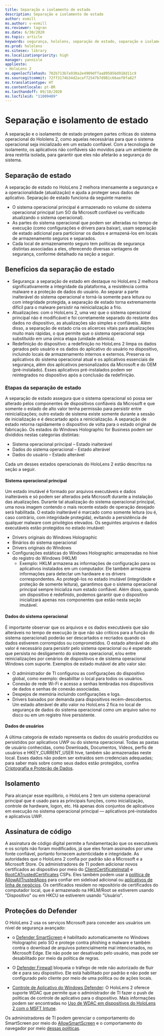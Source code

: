 ```yaml
---
title: Separação e isolamento de estado
description: Separação e isolamento de estado
author: evmill
ms.author: v-evmill
ms.reviewer: tagran
ms.date: 6/30/2020
ms.topic: article
keywords: segurança, hololens, separação de estado, separação e isolamento de estado, hololens 2, hololens2, segurança, visão geral de segurança, arquitetura de segurança, arquitetura, arquitetura do hololens 2
ms.prod: hololens
ms.sitesec: library
ms.localizationpriority: high
manager: yannisle
appliesto:
- HoloLens 2
ms.openlocfilehash: 702b713b7a930a2e4909dffaa895856d918d11c9
ms.sourcegitcommit: 72ff3174b34d2acaf72547b7d981c66aef8fa82f
ms.translationtype: HT
ms.contentlocale: pt-BR
ms.lasthandoff: 09/10/2020
ms.locfileid: "11009409"
---
```

# Separação e isolamento de estado

A separação e o isolamento de estado protegem partes críticas do sistema operacional do Hololens 2, como aquelas necessárias para que o sistema operacional seja inicializado em um estado confiável. Com a tecnologia de isolamento, os aplicativos não confiáveis são movidos para um ambiente de área restrita isolada, para garantir que eles não afetarão a segurança do sistema.

## Separação de estado

A separação de estado no HoloLens 2 melhora imensamente a segurança e a operacionalidade (atualização) e ajuda a proteger seus dados de aplicativo.  Separação de estado funciona da seguinte maneira:
  * O sistema operacional principal é armazenado no volume do sistema operacional principal (um SO da Microsoft confiável ou verificado atualizando o sistema operacional).
  * As partes do sistema operacional que podem ser alteradas no tempo de execução (como configurações e drivers para baixar), usam separação de estado adicional para particionar os dados e armazená-los em locais de armazenamento seguros e separados.
  * Cada local de armazenamento seguro tem políticas de segurança distintas associadas a eles, oferecendo diversas vantagens de segurança, conforme detalhado na seção a seguir.

## Benefícios da separação de estado

  * Segurança: a separação de estado em destaque no HoloLens 2 melhora significativamente a integridade da plataforma, a resistência contra malware e a proteção de dados do usuário. Ao separar a parte inalterável do sistema operacional e torná-la somente para leitura ou com integridade protegida, a separação de estado torna extremamente difícil para o malware persistir na reinicialização a frio. 
  * Atualizações: com o HoloLens 2, uma vez que o sistema operacional principal não é modificável e foi corretamente separado do restante dos dados no dispositivo, as atualizações são simples e confiáveis.  Além disso, a separação de estado cria os alicerces vitais para atualizações muito mais rápidas, o que permite que o sistema operacional seja substituído em uma única etapa (unidade atômica).
  * Redefinição do dispositivo: a redefinição no HoloLens 2 limpa os dados gerados pelo usuário e os dados do aplicativo do usuário no dispositivo, incluindo locais de armazenamento internos e externos. Preserva os aplicativos do sistema operacional atual e os aplicativos essenciais de segurança, além dos aplicativos personalizados da Microsoft e do OEM (pré-instalado). Esses aplicativos pré-instalados podem ser reintegrados no dispositivo após a conclusão da redefinição.

### Etapas da separação de estado

A separação de estado assegura que o sistema operacional só possa ser alterado pelos componentes de dispositivos confiáveis da Microsoft e que somente o estado de alto valor tenha permissão para persistir entre reinicializações; outro estado de sistema existe somente durante a sessão de inicialização e é descartado após a reinicialização. A separação de estado retorna rapidamente o dispositivo de volta para o estado original de fabricação. Os estados do Windows Holographic for Business podem ser divididos nestas categorias distintas:
  * Sistema operacional principal – Estado inalterável
  * Dados do sistema operacional – Estado alterável 
  * Dados do usuário – Estado alterável

Cada um desses estados operacionais do HoloLens 2 estão descritos na seção a seguir.

#### Sistema operacional principal

Um estado imutável é formado por arquivos executáveis e dados inalteráveis e só podem ser alterados pela Microsoft durante a instalação das atualizações. Durante tal atualização do sistema operacional principal, uma nova imagem contendo o mais recente estado de operação desejado será habilitada.
O estado inalterável é marcado como somente leitura (ou é, caso contrário, com integridade protegida), evitando a persistência de qualquer malware com privilégios elevados. Os seguintes arquivos e dados executáveis estão protegidos no estado imutável:
  * Drivers originais do Windows Holographic
  * Binários do sistema operacional
  * Drivers originais do Windows
  * Configurações estáticas do Windows Holographic armazenadas no hive do registro do Windows (HKLM)
    * Exemplo: HKLM armazena as informações de configuração para os aplicativos instalados em um computador. Ele também armazena informações para detectar um hardware e os drivers correspondentes.
Ao protegê-los no estado imutável (integridade e proteção de somente leitura), garantimos que o sistema operacional principal sempre Inicializa num estado confiável. Além disso, quando um dispositivo é redefinido, podemos garantir que o dispositivo inicializará apenas nos componentes que estão nesta seção imutável. 

#### Dados do sistema operacional 

É importante observar que os arquivos e os dados executáveis que são alteráveis no tempo de execução (e que não são críticos para a função do sistema operacional) poderão ser descartados e recriados quando os dados estiverem corrompidos ou comprometidos. O estado alterável de alto valor é necessário para persistir pelo sistema operacional ou é esperado que persista no desligamento do sistema operacional, e/ou entre reinicializações por cenários de dispositivos e de sistema operacional Windows com suporte. Exemplos de estado mutável de alto valor são:
  * O administrador de TI configurou as configurações do dispositivo global, como exemplo: desabilitar o local para todos os usuários.
  * Conexão de rede Wi-Fi e acesso a senhas lembradas nos dispositivos de dados e senhas de conexão associadas.
  * Despejos de memória incluindo configurações e logs.
  * Drivers baixados por demanda para dispositivos recém-descobertos.
Um estado alterável de alto valor no HoloLens 2 fica no local de segurança de dados do sistema operacional como um arquivo salvo no disco ou em um registro hive persistente.

#### Dados de usuários

A última categoria de estado representa os dados do usuário produzidos ou persistidos por aplicativos UWP ou do sistema operacional. Todas as pastas de usuário conhecidas, como Downloads, Documentos, Vídeos, perfis de usuários e HKEY_CURRENT_USER hive, também são armazenadas neste local. Esses dados não podem ser extraídos sem credenciais adequadas; para saber mais sobre como seus dados estão protegidos, confira [Criptografia e Proteção de Dados](security-encryption-data-protection.md).

##  Isolamento

Para alcançar esse equilíbrio, o HoloLens 2 tem um sistema operacional principal que é usado para as principais funções, como inicialização, controle de hardware, logon, etc. Há apenas dois conjuntos de aplicativos em execução no sistema operacional principal — aplicativos pré-instalados e aplicativos UWP.

## Assinatura de código

A assinatura de código digital permite a fundamentação que os executáveis e os scripts não foram modificados, já que eles foram assinados por uma fonte confiável, portanto fornecem autenticidade e integridade. As autoridades que o HoloLens 2 confia por padrão são a Microsoft e a Microsoft Store. Os administradores de TI podem adicionar novos certificados ao dispositivo por meio do [ClientCertificateInstall](https://docs.microsoft.com/windows/client-management/mdm/clientcertificateinstall-csp) e [RootCATrustedCertificates](https://docs.microsoft.com/windows/client-management/mdm/rootcacertificates-csp) CSPs. Eles também podem usar a [política de AllowAllTrustedApps](https://docs.microsoft.com/windows/client-management/mdm/policy-csp-applicationmanagement#applicationmanagement-allowalltrustedapps) para confiar em sideload adicional ou [aplicativos de linha de negócios](https://docs.microsoft.com/intune/apps/lob-apps-windows). Os certificados residem no repositório de certificados do computador local, que é armazenado na HKLM/Root se estiverem usando "Dispositivo" ou em HKCU se estiverem usando "Usuário".

## Proteções do Defender
O HoloLens 2 usa os serviços Microsoft para conceder aos usuários um nível de segurança avançado:

* o [Defender SmartScreen](https://docs.microsoft.com/windows/security/threat-protection/microsoft-defender-smartscreen/microsoft-defender-smartscreen-overview) é habilitado automaticamente no Windows Holographic pelo SO e protege contra phishing e malware e também contra o download de arquivos potencialmente mal intencionados, no Microsoft Edge. Ele não pode ser desativado pelo usuário, mas pode ser desabilitado por meio da política de regras.

* O [Defender Firewall](https://docs.microsoft.com/windows/security/threat-protection/windows-firewall/windows-firewall-with-advanced-security) bloqueia o tráfego de rede não autorizado de fluir de e para seu dispositivo. Ele está habilitado por padrão e não pode ser configurado pelo cliente por meio de uma política ou de ações locais. 

* [Controle de Aplicativo do Windows Defender](https://docs.microsoft.com/windows/security/threat-protection/windows-defender-application-control/wdac-and-applocker-overview): O HoloLens 2 oferece suporte WDAC que permite que o administrador de TI fazer o push de políticas de controle de aplicativo para o dispositivo. Mais informações podem ser encontradas no [Uso de WDAC em dispositivos do HoloLens 2 com o MSFT Intune](https://docs.microsoft.com/mem/intune/configuration/custom-profile-hololens). 

Os administradores de TI podem gerenciar o comportamento do SmartScreen por meio do [AllowSmartScreen](https://docs.microsoft.com/windows/client-management/mdm/policy-csp-browser#browser-allowsmartscreen) e o comportamento do navegador por meio [dessas políticas](https://docs.microsoft.com/windows/client-management/mdm/policy-csps-supported-by-hololens2). 

